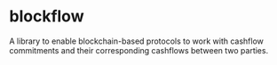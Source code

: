 # blockflow
A library to enable blockchain-based protocols to work with cashflow commitments and their corresponding cashflows between two parties.
